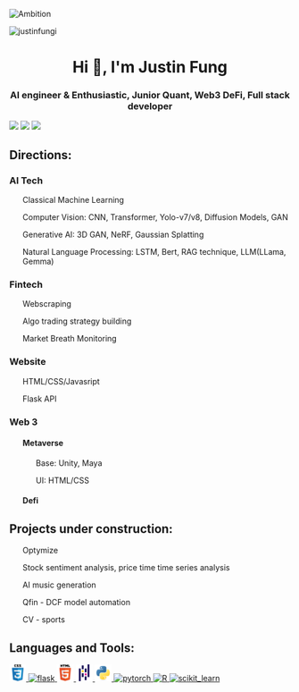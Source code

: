 ![Ambition](https://github.com/Justinfungi/Justinfungi/blob/main/METAVERSE.jpg)

<p align="left"> <img src="https://komarev.com/ghpvc/?username=justinfungi&label=Profile%20views&color=0e75b6&style=flat" alt="justinfungi" /> </p>
<h1 align="center">Hi 👋, I'm Justin Fung</h1>

<h3 align="center">AI engineer & Enthusiastic, Junior Quant, Web3 DeFi, Full stack developer</h3>


<!--session 2
![](http://github-profile-summary-cards.vercel.app/api/cards/repos-per-language?username=justinfungi&theme=radical&exclude=jupyter%20notebook)
![](http://github-profile-summary-cards.vercel.app/api/cards/most-commit-language?username=justinfungi&theme=radical)
-->

![](http://github-profile-summary-cards.vercel.app/api/cards/profile-details?username=justinfungi&theme=radical)
![](http://github-profile-summary-cards.vercel.app/api/cards/stats?username=justinfungi&theme=radical)
![](http://github-profile-summary-cards.vercel.app/api/cards/productive-time?username=justinfungi&theme=radical&utcOffset=8)

<!-- /session 2-->

<!--session 3-->
<h2>Directions:</h2>

<h3>AI Tech</h3>
<ul>Classical Machine Learning </ul>
<ul>Computer Vision: CNN, Transformer, Yolo-v7/v8, Diffusion Models, GAN</ul>
<ul>Generative AI: 3D GAN, NeRF, Gaussian Splatting</ul>
<ul>Natural Language Processing: LSTM, Bert, RAG technique, LLM(LLama, Gemma)</ul>

<h3>Fintech</h3>
<ul>Webscraping</ul>
<ul>Algo trading strategy building</ul>
<ul>Market Breath Monitoring</ul>

<h3>Website</h3>
<ul>HTML/CSS/Javasript</ul>
<ul>Flask API</ul>

<h3>Web 3</h3>
    <ol><h4>Metaverse</h4></ol>
    <ol><ul>Base: Unity, Maya</ul></ol>
    <ol><ul>UI: HTML/CSS</ul></ol>
    <ol><h4>Defi</h4></ol>

<h2>Projects under construction:</h2>
<ul> Optymize </ul>
<ul>Stock sentiment analysis, price time time series analysis</ul>
<ul>AI music generation</ul>
<ul>Qfin - DCF model automation</ul>
<ul>CV - sports </ul>

<!--/session 3-->

<!-- session 4-->
<h2 align="left">Languages and Tools:</h2>
<p align="left">
 <a href="https://www.w3schools.com/css/" target="_blank" rel="noreferrer"> <img src="https://raw.githubusercontent.com/devicons/devicon/master/icons/css3/css3-original-wordmark.svg" alt="css3" width="30" height="30"/> </a> <a href="https://flask.palletsprojects.com/" target="_blank" rel="noreferrer"> <img src="https://www.vectorlogo.zone/logos/pocoo_flask/pocoo_flask-icon.svg" alt="flask" width="30" height="30"/> </a><a href="https://www.w3.org/html/" target="_blank" rel="noreferrer"> <img src="https://raw.githubusercontent.com/devicons/devicon/master/icons/html5/html5-original-wordmark.svg" alt="html5" width="30" height="30"/> </a><a href="https://pandas.pydata.org/" target="_blank" rel="noreferrer"> <img src="https://raw.githubusercontent.com/devicons/devicon/2ae2a900d2f041da66e950e4d48052658d850630/icons/pandas/pandas-original.svg" alt="pandas" width="30" height="30"/> </a><a href="https://www.python.org" target="_blank" rel="noreferrer"> <img src="https://raw.githubusercontent.com/devicons/devicon/master/icons/python/python-original.svg" alt="python" width="30" height="30"/> </a><a href="https://pytorch.org/" target="_blank" rel="noreferrer"> <img src="https://www.vectorlogo.zone/logos/pytorch/pytorch-icon.svg" alt="pytorch" width="30" height="30"/> </a><a href="https://www.r-project.org/" target="_blank" rel="noreferrer"> <img src="https://www.r-project.org/Rlogo.png" alt="R" width="30" height="30"/> </a><a href="https://scikit-learn.org/" target="_blank" rel="noreferrer"> <img src="https://upload.wikimedia.org/wikipedia/commons/0/05/Scikit_learn_logo_small.svg" alt="scikit_learn" width="30" height="30"/> </a> </p>

<!-- /session 4-->

